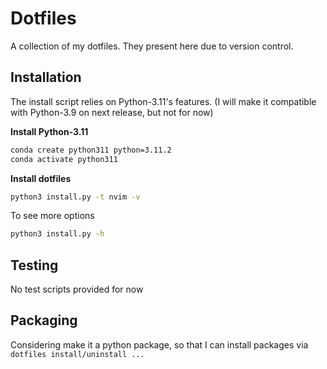 # Dotfiles

A collection of my dotfiles.
They present here due to version control.

## Installation
The install script relies on Python-3.11's features. (I will make it compatible with Python-3.9 on next release, but not for now)

**Install Python-3.11**
```sh
conda create python311 python=3.11.2
conda activate python311
```

**Install dotfiles**
```sh
python3 install.py -t nvim -v
```
To see more options
```sh
python3 install.py -h
```

## Testing
No test scripts provided for now


## Packaging
Considering make it a python package, so that I can install packages via `dotfiles install/uninstall ...`
